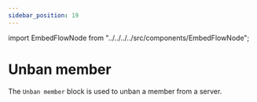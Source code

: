 ```yaml
---
sidebar_position: 19
---
```


import EmbedFlowNode from "../../../../src/components/EmbedFlowNode";

# Unban member

The `Unban member` block is used to unban a member from a server.

<EmbedFlowNode type="action_member_unban" />

